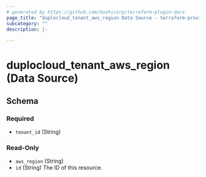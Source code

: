 ```yaml
---
# generated by https://github.com/hashicorp/terraform-plugin-docs
page_title: "duplocloud_tenant_aws_region Data Source - terraform-provider-duplocloud"
subcategory: ""
description: |-
  
---
```


# duplocloud_tenant_aws_region (Data Source)





<!-- schema generated by tfplugindocs -->
## Schema

### Required

- `tenant_id` (String)

### Read-Only

- `aws_region` (String)
- `id` (String) The ID of this resource.


